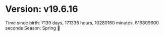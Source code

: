 # Version: v19.6.16
Time since birth: 7139 days, 171336 hours, 10280160 minutes, 616809600 seconds
Season: Spring 🌸
